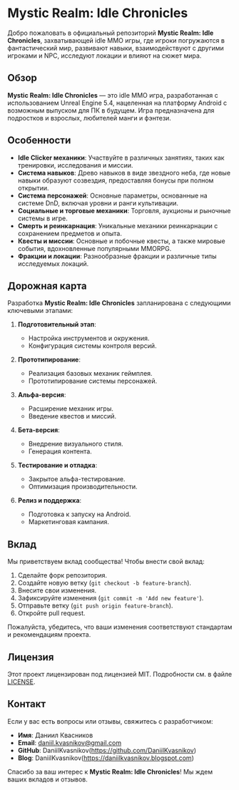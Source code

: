 # Mystic Realm: Idle Chronicles

Добро пожаловать в официальный репозиторий **Mystic Realm: Idle Chronicles**, захватывающей idle MMO игры, где игроки погружаются в фантастический мир, развивают навыки, взаимодействуют с другими игроками и NPC, исследуют локации и влияют на сюжет мира.

## Обзор
**Mystic Realm: Idle Chronicles** — это idle MMO игра, разработанная с использованием Unreal Engine 5.4, нацеленная на платформу Android с возможным выпуском для ПК в будущем. Игра предназначена для подростков и взрослых, любителей манги и фэнтези.

## Особенности
- **Idle Clicker механики**: Участвуйте в различных занятиях, таких как тренировки, исследования и миссии.
- **Система навыков**: Древо навыков в виде звездного неба, где новые навыки образуют созвездия, предоставляя бонусы при полном открытии.
- **Система персонажей**: Основные параметры, основанные на системе DnD, включая уровни и ранги культивации.
- **Социальные и торговые механики**: Торговля, аукционы и рыночные системы в игре.
- **Смерть и реинкарнация**: Уникальные механики реинкарнации с сохранением предметов и опыта.
- **Квесты и миссии**: Основные и побочные квесты, а также мировые события, вдохновленные популярными MMORPG.
- **Фракции и локации**: Разнообразные фракции и различные типы исследуемых локаций.

## Дорожная карта
Разработка **Mystic Realm: Idle Chronicles** запланирована с следующими ключевыми этапами:

1. **Подготовительный этап**:
   - Настройка инструментов и окружения.
   - Конфигурация системы контроля версий.

2. **Прототипирование**:
   - Реализация базовых механик геймплея.
   - Прототипирование системы персонажей.

3. **Альфа-версия**:
   - Расширение механик игры.
   - Введение квестов и миссий.

4. **Бета-версия**:
   - Внедрение визуального стиля.
   - Генерация контента.

5. **Тестирование и отладка**:
   - Закрытое альфа-тестирование.
   - Оптимизация производительности.

6. **Релиз и поддержка**:
   - Подготовка к запуску на Android.
   - Маркетинговая кампания.

## Вклад
Мы приветствуем вклад сообщества! Чтобы внести свой вклад:

1. Сделайте форк репозитория.
2. Создайте новую ветку (`git checkout -b feature-branch`).
3. Внесите свои изменения.
4. Зафиксируйте изменения (`git commit -m 'Add new feature'`).
5. Отправьте ветку (`git push origin feature-branch`).
6. Откройте pull request.

Пожалуйста, убедитесь, что ваши изменения соответствуют стандартам и рекомендациям проекта.

## Лицензия
Этот проект лицензирован под лицензией MIT. Подробности см. в файле [LICENSE](LICENSE).

## Контакт
Если у вас есть вопросы или отзывы, свяжитесь с разработчиком:

- **Имя**: Даниил Квасников
- **Email**: daniil.kvasnikov@gmail.com
- **GitHub**: DaniilKvasnikov(https://github.com/DaniilKvasnikov)
- **Blog**: DaniilKvasnikov(https://daniilkvasnikov.blogspot.com)

Спасибо за ваш интерес к **Mystic Realm: Idle Chronicles**! Мы ждем ваших вкладов и отзывов.
